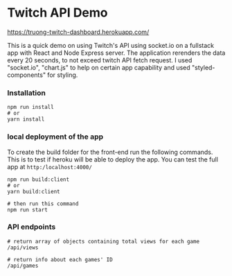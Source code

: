 # Twitch API Demo

https://truong-twitch-dashboard.herokuapp.com/

This is a quick demo on using Twitch's API using socket.io on a fullstack app with React and Node Express server.
The application rerenders the data every 20 seconds, to not exceed twitch API fetch request.
I used "socket.io", "chart.js" to help on certain app capability and used "styled-components" for styling.

### Installation

```
npm run install
# or
yarn install
```

### local deployment of the app

To create the build folder for the front-end run the following commands. This is
to test if heroku will be able to deploy the app. You can test the full app at
`http:/localhost:4000/`

```
npm run build:client
# or
yarn build:client

# then run this command
npm run start
```

### API endpoints

```
# return array of objects containing total views for each game
/api/views

# return info about each games' ID
/api/games
```
